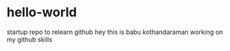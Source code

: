 # hello-world
startup repo to relearn github
hey this is babu kothandaraman working on my github skills
